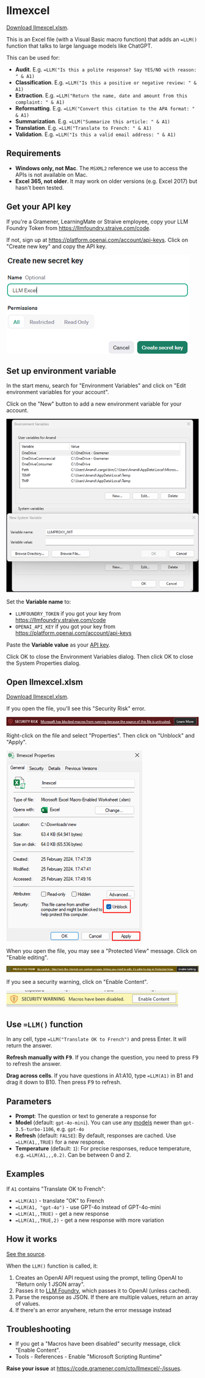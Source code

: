 # llmexcel

[Download llmexcel.xlsm](llmexcel.xlsm ":ignore").

This is an Excel file (with a Visual Basic macro function) that adds an `=LLM()` function that talks to large language models like ChatGPT.

This can be used for:

- **Audit**. E.g. `=LLM("Is this a polite response? Say YES/NO with reason: " & A1)`
- **Classification**. E.g. `=LLM("Is this a positive or negative review: " & A1)`
- **Extraction**. E.g. `=LLM("Return the name, date and amount from this complaint: " & A1)`
- **Reformatting**. E.g. `=LLM("Convert this citation to the APA format: " & A1)`
- **Summarization**. E.g. `=LLM("Summarize this article: " & A1)`
- **Translation**. E.g. `=LLM("Translate to French: " & A1)`
- **Validation**. E.g. `=LLM("Is this a valid email address: " & A1)`

## Requirements

- **Windows only, not Mac**. The `MSXML2` reference we use to access the APIs is not available on Mac.
- **Excel 365, not older**. It may work on older versions (e.g. Excel 2017) but hasn't been tested.

## Get your API key

If you're a Gramener, LearningMate or Straive employee, copy your LLM Foundry Token from <https://llmfoundry.straive.com/code>.

If not, sign up at <https://platform.openai.com/account/api-keys>. Click on "Create new key" and copy the API key.

[![OpenAI API Key](docs/openai-api-key.png)](https://platform.openai.com/account/api-keys)

## Set up environment variable

In the start menu, search for "Environment Variables" and click on "Edit environment variables for your account".

Click on the "New" button to add a new environment variable for your account.

![Environment Variables](docs/env-3-environment-variables.png)

Set the **Variable name** to:

- `LLMFOUNDRY_TOKEN` if you got your key from <https://llmfoundry.straive.com/code>
- `OPENAI_API_KEY` if you got your key from <https://platform.openai.com/account/api-keys>

Paste the **Variable value** as your [API key](#get-your-api-key).

Click OK to close the Environment Variables dialog. Then click OK to close the System Properties dialog.

## Open llmexcel.xlsm

[Download llmexcel.xlsm](llmexcel.xlsm ":ignore").

If you open the file, you'll see this "Security Risk" error.

![Security Risk](docs/download-security-risk.png)

Right-click on the file and select "Properties". Then click on "Unblock" and "Apply".

![Unblock](docs/download-unblock.png)

When you open the file, you may see a "Protected View" message. Click on "Enable editing".

![Enable editing](docs/download-enable-editing.png)

If you see a security warning, click on "Enable Content".

![Security Warning](docs/excel-security-warning.png)

## Use `=LLM()` function

In any cell, type `=LLM("Translate OK to French")` and press Enter. It will return the answer.

**Refresh manually with <kbd>F9</kbd>**. If you change the question, you need to press <kbd>F9</kbd> to refresh the answer.

**Drag across cells**. If you have questions in A1:A10, type `=LLM(A1)` in B1 and drag it down to B10. Then press <kbd>F9</kbd> to refresh.

## Parameters

- **Prompt**: The question or text to generate a response for
- **Model** (default: `gpt-4o-mini`). You can use any [models](https://platform.openai.com/docs/models/) newer than `gpt-3.5-turbo-1106`, e.g. `gpt-4o`
- **Refresh** (default: `FALSE`): By default, responses are cached. Use `=LLM(A1,,TRUE)` for a new response.
- **Temperature** (default: `1`): For precise responses, reduce temperature, e.g. `=LLM(A1,,,0.2)`. Can be between 0 and 2.

## Examples

If `A1` contains "Translate OK to French":

- `=LLM(A1)` - translate "OK" to French
- `=LLM(A1, "gpt-4o")` - use GPT-4o instead of GPT-4o-mini
- `=LLM(A1,,TRUE)` - get a new response
- `=LLM(A1,,TRUE,2)` - get a new response with more variation

## How it works

[See the source](https://code.gramener.com/cto/llmexcel/-/blob/main/llmexcel.bas ":ignore").

When the `LLM()` function is called, it:

1. Creates an OpenAI API request using the prompt, telling OpenAI to "Return only 1 JSON array".
2. Passes it to [LLM Foundry](https://llmfoundry.straive.com/), which passes it to OpenAI (unless cached).
3. Parse the response as JSON. If there are multiple values, return an array of values.
4. If there's an error anywhere, return the error message instead

## Troubleshooting

- If you get a "Macros have been disabled" security message, click "Enable Content".
- Tools - References - Enable "Microsoft Scripting Runtime"

**Raise your issue** at <https://code.gramener.com/cto/llmexcel/-/issues>.
